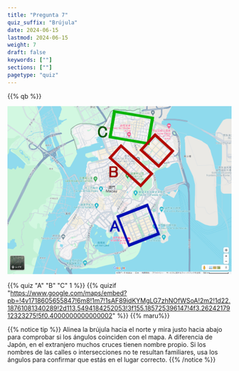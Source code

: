 ```yaml
---
title: "Pregunta 7"
quiz_suffix: "Brújula"
date: 2024-06-15
lastmod: 2024-06-15
weight: 7
draft: false
keywords: [""]
sections: [""]
pagetype: "quiz"
---
```


{{% qb %}}

<div class="googlemap-if no-margin">
<img src="map.jpg" width="600px">
</div>


{{% quiz "A" "B" "C" 1 %}}
{{% quizif "https://www.google.com/maps/embed?pb=!4v1718605655847!6m8!1m7!1sAF89idKYMgLG7zhNOfWSoA!2m2!1d22.18761081340289!2d113.5494184252053!3f155.185725396147!4f3.2624217912323275!5f0.4000000000000002" %}}
{{% maru%}}

<div class="googlemap-if ansarea transparent-area">
{{% notice tip %}}
Alinea la brújula hacia el norte y mira justo hacia abajo para comprobar si los ángulos coinciden con el mapa. A diferencia de Japón, en el extranjero muchos cruces tienen nombre propio. Si los nombres de las calles o intersecciones no te resultan familiares, usa los ángulos para confirmar que estás en el lugar correcto.
{{% /notice %}}
</div>
